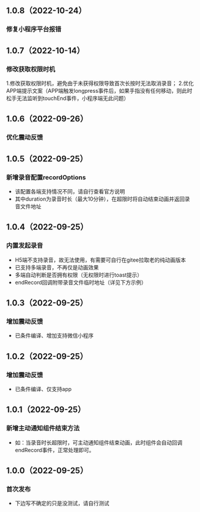 ## 1.0.8（2022-10-24）
### 修复小程序平台报错
## 1.0.7（2022-10-14）
### 修改获取权限时机
1.修改获取权限时机，避免由于未获得权限导致首次长按时无法取消录音；
2.优化APP端提示文案（APP端触发longpress事件后，如果手指没有任何移动，则此时松手无法监听到touchEnd事件，小程序端无此问题）
## 1.0.6（2022-09-26）
### 优化震动反馈
## 1.0.5（2022-09-25）
### 新增录音配置recordOptions
- 该配置各端支持情况不同，请自行查看官方说明
- 其中duration为录音时长（最大10分钟），在超限时将自动结束动画并返回录音文件地址
## 1.0.4（2022-09-25）
### 内置发起录音
- H5端不支持录音，故无法使用，有需要可自行在gitee拉取老的纯动画版本
- 已支持多端录音，不再仅是动画效果
- 多端自动判断是否拥有权限（无权限时进行toast提示）
- endRecord回调附带录音文件临时地址（详见下方示例）
## 1.0.3（2022-09-25）
### 增加震动反馈

- 已条件编译、增加支持微信小程序
## 1.0.2（2022-09-25）
### 增加震动反馈

- 已条件编译、仅支持app
## 1.0.1（2022-09-25）
### 新增主动通知组件结束方法

- 如：当录音时长超限时，可主动通知组件结束动画，此时组件会自动回调endRecord事件，正常处理即可。
## 1.0.0（2022-09-25）
### 首次发布

- 下边写不确定的只是没测试，请自行测试
